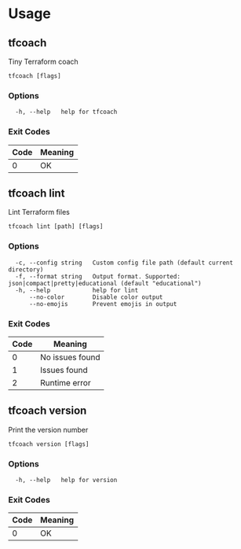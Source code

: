 # Usage 
## tfcoach

Tiny Terraform coach

```
tfcoach [flags]
```

### Options

```
  -h, --help   help for tfcoach
```



### Exit Codes

| Code | Meaning|
|------|--------|
| 0 | OK |

## tfcoach lint

Lint Terraform files

```
tfcoach lint [path] [flags]
```

### Options

```
  -c, --config string   Custom config file path (default current directory)
  -f, --format string   Output format. Supported: json|compact|pretty|educational (default "educational")
  -h, --help            help for lint
      --no-color        Disable color output
      --no-emojis       Prevent emojis in output
```



### Exit Codes

| Code | Meaning|
|------|--------|
| 0 | No issues found |
| 1 | Issues found |
| 2 | Runtime error |

## tfcoach version

Print the version number

```
tfcoach version [flags]
```

### Options

```
  -h, --help   help for version
```



### Exit Codes

| Code | Meaning|
|------|--------|
| 0 | OK |


